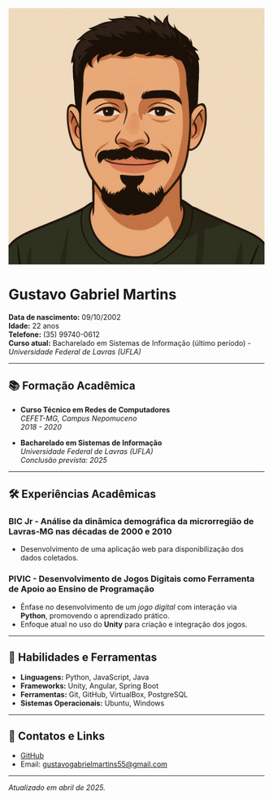 ![Avatar](./avatar.png)


# Gustavo Gabriel Martins

**Data de nascimento:** 09/10/2002  
**Idade:** 22 anos  
**Telefone:** (35) 99740-0612  
**Curso atual:** Bacharelado em Sistemas de Informação (último período) - _Universidade Federal de Lavras (UFLA)_

---

## 📚 Formação Acadêmica

- **Curso Técnico em Redes de Computadores**  
  _CEFET-MG, Campus Nepomuceno_  
  _2018 - 2020_

- **Bacharelado em Sistemas de Informação**  
  _Universidade Federal de Lavras (UFLA)_  
  _Conclusão prevista: 2025_

---

## 🛠️ Experiências Acadêmicas

### **BIC Jr - Análise da dinâmica demográfica da microrregião de Lavras-MG nas décadas de 2000 e 2010**
- Desenvolvimento de uma aplicação web para disponibilização dos dados coletados.

### **PIVIC - Desenvolvimento de Jogos Digitais como Ferramenta de Apoio ao Ensino de Programação**
- Ênfase no desenvolvimento de um _jogo digital_ com interação via **Python**, promovendo o aprendizado prático.
- Enfoque atual no uso do **Unity** para criação e integração dos jogos.

---

## 🧰 Habilidades e Ferramentas

- **Linguagens:** Python, JavaScript, Java  
- **Frameworks:** Unity, Angular, Spring Boot  
- **Ferramentas:** Git, GitHub, VirtualBox, PostgreSQL  
- **Sistemas Operacionais:** Ubuntu, Windows

---

## 🔗 Contatos e Links

- [GitHub](https://github.com/gu12ga)
- Email: gustavogabrielmartins55@gmail.com

---

_Atualizado em abril de 2025._
